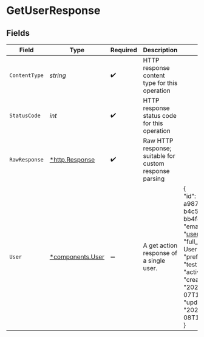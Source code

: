 # GetUserResponse


## Fields

| Field                                                                                                                                                                                                                             | Type                                                                                                                                                                                                                              | Required                                                                                                                                                                                                                          | Description                                                                                                                                                                                                                       | Example                                                                                                                                                                                                                           |
| --------------------------------------------------------------------------------------------------------------------------------------------------------------------------------------------------------------------------------- | --------------------------------------------------------------------------------------------------------------------------------------------------------------------------------------------------------------------------------- | --------------------------------------------------------------------------------------------------------------------------------------------------------------------------------------------------------------------------------- | --------------------------------------------------------------------------------------------------------------------------------------------------------------------------------------------------------------------------------- | --------------------------------------------------------------------------------------------------------------------------------------------------------------------------------------------------------------------------------- |
| `ContentType`                                                                                                                                                                                                                     | *string*                                                                                                                                                                                                                          | :heavy_check_mark:                                                                                                                                                                                                                | HTTP response content type for this operation                                                                                                                                                                                     |                                                                                                                                                                                                                                   |
| `StatusCode`                                                                                                                                                                                                                      | *int*                                                                                                                                                                                                                             | :heavy_check_mark:                                                                                                                                                                                                                | HTTP response status code for this operation                                                                                                                                                                                      |                                                                                                                                                                                                                                   |
| `RawResponse`                                                                                                                                                                                                                     | [*http.Response](https://pkg.go.dev/net/http#Response)                                                                                                                                                                            | :heavy_check_mark:                                                                                                                                                                                                                | Raw HTTP response; suitable for custom response parsing                                                                                                                                                                           |                                                                                                                                                                                                                                   |
| `User`                                                                                                                                                                                                                            | [*components.User](../../models/components/user.md)                                                                                                                                                                               | :heavy_minus_sign:                                                                                                                                                                                                                | A get action response of a single user.                                                                                                                                                                                           | {<br/>"id": "7f9fd312-a987-4628-b4c5-bb4f4fddd5f7",<br/>"email": "user@email.com",<br/>"full_name": "Test User",<br/>"preferred_name": "test",<br/>"active": true,<br/>"created_at": "2022-02-07T17:46:57.52Z",<br/>"updated_at": "2022-10-08T17:00:00.52Z"<br/>} |